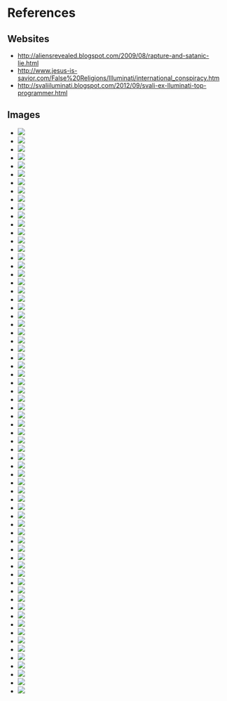 # References

## Websites

* http://aliensrevealed.blogspot.com/2009/08/rapture-and-satanic-lie.html
* http://www.jesus-is-savior.com/False%20Religions/Illuminati/international_conspiracy.htm		
* http://svaliiluminati.blogspot.com/2012/09/svali-ex-lluminati-top-programmer.html

## Images
* ![](http://disinfo.s3.amazonaws.com/wp-content/uploads/2011/08/V.jpg)
* ![](http://3.bp.blogspot.com/-DVRY_-C9R3g/VSmbZOiV8dI/AAAAAAAABGU/9ssJxRnA5ko/s1600/illuminati14_02.gif) 
* ![](https://matrixpraxis.files.wordpress.com/2015/04/bhyltpucuaaqrem-jpg-large.jpeg)
* ![](https://warningilluminati.files.wordpress.com/2011/08/037206744285085695651.jpg) 
* ![](http://i3.ytimg.com/vi/TDIvlIhWxMs/mqdefault.jpg)
* ![](http://www.jesus-is-savior.com/False%20Religions/Illuminati/occult-illuminati_power.jpg)
* ![](https://i.ytimg.com/vi/zfJE_qbQlcE/maxresdefault.jpg)
* ![](http://images-cdn.9gag.com/photo/apoB5rW_700b_v2.jpg)
* ![](http://www.thesleuthjournal.com/wp-content/uploads/2015/02/Pyramid-Eye.jpg)
* ![](http://www.customertipster.com/wp-content/uploads/2014/03/21part1.jpg)		
* ![](https://cdn.evbuc.com/eventlogos/86735439/1.7description.jpg)		
* ![](http://www.jesus-is-savior.com/False%20Religions/Illuminati/occult-illuminati_power.jpg)		
* ![](https://wesdancin.files.wordpress.com/2011/11/illuminati-flow-chart-isis2.gif)		
* ![](http://f.monks.co/Screen-Shot-2016-01-26-at-7.12.04-PM-62I/Screen-Shot-2016-01-26-at-7.12.04-PM.png)		
* ![](http://f.monks.co/Screen-Shot-2016-01-26-at-7.13.43-PM-5w4/Screen-Shot-2016-01-26-at-7.13.43-PM.png)
* ![](http://40.media.tumblr.com/452f6eb045d3afe87bc3e86277631fe0/tumblr_o0qtogS49y1r13x2bo1_1280.jpg)
* ![](http://36.media.tumblr.com/c58860239fc688f271d1b4697e981ba7/tumblr_o0qp3qT3B31r13x2bo1_1280.png)
* ![](http://40.media.tumblr.com/d1a7b0f0613c830891939bd511ecdf2d/tumblr_o0qr6fNMLA1r13x2bo1_1280.jpg)
* ![](http://40.media.tumblr.com/141647d12731a8021ff715eed058f6bb/tumblr_o0qnla6tCp1r13x2bo1_1280.jpg)
* ![](http://40.media.tumblr.com/c4accdbda78bd5bbcaea28fa69d20439/tumblr_nw9hyen4ag1r13x2bo2_1280.png)
* ![](http://41.media.tumblr.com/9e271f9fdd167c1f47fe2c97e12ef2ee/tumblr_nw9hyen4ag1r13x2bo1_1280.png)
* ![](http://41.media.tumblr.com/7c6ba3488606419c6fb7223da68012a6/tumblr_necwprWIgO1r13x2bo1_1280.png)
* ![](https://i.ytimg.com/vi/P0WJrQwuMRA/hqdefault.jpg)
* ![](http://img.dailymail.co.uk/i/pix/2007/12_03/queenDM1812_468x651.jpg)
* ![](http://www.truthcontrol.com/files/truthcontrol/styles/teaser/public/images/Marduk%20nibiru.jpg)
* ![](https://theawakezone.files.wordpress.com/2015/04/controllers.jpg)
* ![](http://wespenre.com/graphics/AnunnakiCouncilOfTwelveOrgBoard043011.jpg)
* ![](http://annunakibloodline.weebly.com/uploads/7/2/2/7/7227867/6819515_orig.png?718)
* ![](http://www.halexandria.org/Tiamat%20(reprise).jpg)
* ![](http://0101.nccdn.net/1_5/1df/0b8/029/Enki-and-Enlil-1.jpg)
* ![](http://41.media.tumblr.com/6fe2add73119d55fc2652f47284842d4/tumblr_mso3zdpxcx1sg9gafo1_500.png)
* ![](http://41.media.tumblr.com/tumblr_m8k9k8Eqbp1qjpy0co1_500.jpg)
* ![](http://40.media.tumblr.com/tumblr_m7znkzwZWu1rtd229o1_500.jpg)
* ![](http://3.bp.blogspot.com/-TYUWnKwC4U4/VfTtMhjGePI/AAAAAAAAAg8/8IFQbGZGENY/s296/jfk-illuminati-assassination.jpg)
* ![](http://nteb.mudflowermedia.netdna-cdn.com/wp-content/uploads/2014/05/illuminati-symbolism-on-united-states-dollar-bill-freemason-masons.jpg)
* ![](http://s3-ec.buzzfed.com/static/enhanced/webdr01/2013/3/2/17/enhanced-buzz-25664-1362264450-3.jpg)
* ![](http://i1.ytimg.com/vi/t9JVHY4Vnds/mqdefault.jpg)
* ![](http://alien-ufo-research.com/images/forum-images/ReptiliansObama-2.jpg)
* ![](http://alien-ufo-research.com/images/forum-images/reptilian-obama.jpg)
* ![](http://www.2012unlimited.net/Real-Rulers.jpg)
* ![](http://d38zt8ehae1tnt.cloudfront.net/OBAMA_REPTILIAN_SHAPE_SHIFT_CAUGHT_ON_LIVE_TV__143954.jpg?v=1372492876)
* ![](http://stargods.org/ClintonBW_Highlighted.jpg)
* ![](http://thecosmicmothership.com/wp-content/uploads/2014/10/alien_species_concepts_by_deimos_remus-d5g4cng.jpg)
* ![](http://img.youtube.com/vi/311kOcUmA_o/0.jpg)
* ![](http://www.thebeatlesneverexisted.com/10YT/sgearface1b.jpg)
* ![](https://s-media-cache-ak0.pinimg.com/236x/87/9c/5e/879c5e4617d38c1aec530fd4b7fe8cb3.jpg)
* ![](https://matrixpraxis.files.wordpress.com/2015/04/bhyltpucuaaqrem-jpg-large.jpeg)
* ![](https://s-media-cache-ak0.pinimg.com/236x/54/c2/e9/54c2e9ba5d86171991b09db1698079ef.jpg)
* ![](http://www.paranormics.com/wp-content/uploads/reptilian-obama1.jpg)
* ![](https://i.ytimg.com/vi/6yGpIwcuqpQ/hqdefault.jpg)
* ![](http://www.whale.to/b/paul67bl.jpg)
* ![](https://i.ytimg.com/vi/rrALHsMKdng/maxresdefault.jpg)
* ![](http://www.whale.to/c/shift45y67.jpg)
* ![](http://www.thewatcherfiles.com/images/clinton2.jpg)
* ![](https://i.ytimg.com/vi/209Thrr4B-8/hqdefault.jpg)
* ![](http://beforeitsnews.com/contributor/upload/238056/images/obama-shapeshifted-at-colorado-hospital1.jpg)
* ![](http://beforeitsnews.com/contributor/upload/238056/images/queena.jpg)
* ![](https://s-media-cache-ak0.pinimg.com/236x/0d/bf/95/0dbf95b82c8eebe4038815073799d95b.jpg)
* ![](http://www.whale.to/b/paulron34rt.jpg)
* ![](http://www.whale.to/c/busheye56c.jpg)
* ![](http://disinfo.s3.amazonaws.com/wp-content/uploads/2011/08/V.jpg)
* ![](https://matrixpraxis.files.wordpress.com/2015/04/bhyltpucuaaqrem-jpg-large.jpeg)
* ![](http://i3.ytimg.com/vi/TDIvlIhWxMs/mqdefault.jpg)
* ![](https://i.ytimg.com/vi/zfJE_qbQlcE/maxresdefault.jpg)
* ![](http://www.thesleuthjournal.com/wp-content/uploads/2015/02/Pyramid-Eye.jpg)
* ![](http://beforeitsnews.com/contributor/upload/238056/images/secretserviceagent3.jpg)
* ![](http://pzzled.yolasite.com/resources/evilbush2.jpg)
* ![](https://encrypted-tbn2.gstatic.com/images?q=tbn:ANd9GcRh2iDnlrwptl8ES3SftEQ-GxbubRZH65um58zmrulniFiGUweqEQ)
